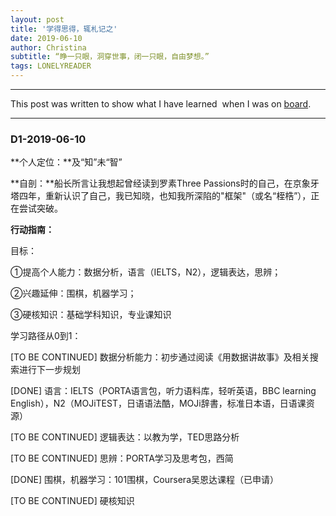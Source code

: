 ```yaml
---
layout: post
title: '学得思得，辄札记之'
date: 2019-06-10
author: Christina
subtitle: “睁一只眼，洞穿世事，闭一只眼，自由梦想。”
tags: LONELYREADER
---
```


---

 This post was written to show what I have learned  when I was on [board](https://www.lonelyreader.com).

---

### D1-2019-06-10

**个人定位：**及“知”未“智”

**自剖：**船长所言让我想起曾经读到罗素Three Passions时的自己，在京象牙塔四年，重新认识了自己，我已知晓，也知我所深陷的"框架"（或名“桎梏”），正在尝试突破。

**行动指南：**

目标：

①提高个人能力：数据分析，语言（IELTS，N2），逻辑表达，思辨；

②兴趣延伸：围棋，机器学习；

③硬核知识：基础学科知识，专业课知识



学习路径从0到1：

[TO BE CONTINUED] 数据分析能力：初步通过阅读《用数据讲故事》及相关搜索进行下一步规划

[DONE] 语言：IELTS（PORTA语言包，听力语料库，轻听英语，BBC learning English），N2（MOJiTEST，日语语法酷，MOJi辞書，标准日本语，日语课资源）

[TO BE CONTINUED] 逻辑表达：以教为学，TED思路分析

[TO BE CONTINUED] 思辨：PORTA学习及思考包，西简

[DONE] 围棋，机器学习：101围棋，Coursera吴恩达课程（已申请）

[TO BE CONTINUED] 硬核知识



